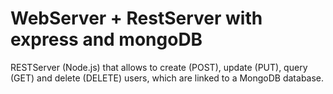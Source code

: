 # WebServer + RestServer with express and mongoDB

RESTServer (Node.js) that allows to create (POST), update (PUT), query (GET) and delete (DELETE) users, which are linked to a MongoDB database.
